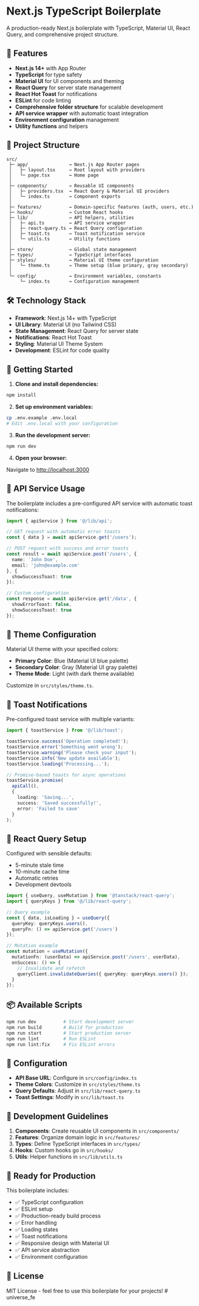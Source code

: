 # Next.js TypeScript Boilerplate

A production-ready Next.js boilerplate with TypeScript, Material UI, React Query, and comprehensive project structure.

## 🚀 Features

- **Next.js 14+** with App Router
- **TypeScript** for type safety
- **Material UI** for UI components and theming
- **React Query** for server state management
- **React Hot Toast** for notifications
- **ESLint** for code linting
- **Comprehensive folder structure** for scalable development
- **API service wrapper** with automatic toast integration
- **Environment configuration** management
- **Utility functions** and helpers

## 📁 Project Structure

```
src/
 ├─ app/               → Next.js App Router pages
 │   ├─ layout.tsx     → Root layout with providers
 │   └─ page.tsx       → Home page
 │
 ├─ components/        → Reusable UI components
 │   ├─ providers.tsx  → React Query & Material UI providers
 │   └─ index.ts       → Component exports
 │
 ├─ features/          → Domain-specific features (auth, users, etc.)
 ├─ hooks/             → Custom React hooks
 ├─ lib/               → API helpers, utilities
 │   ├─ api.ts         → API service wrapper
 │   ├─ react-query.ts → React Query configuration
 │   ├─ toast.ts       → Toast notification service
 │   └─ utils.ts       → Utility functions
 │
 ├─ store/             → Global state management
 ├─ types/             → TypeScript interfaces
 ├─ styles/            → Material UI theme configuration
 │   └─ theme.ts       → Theme setup (blue primary, gray secondary)
 │
 └─ config/            → Environment variables, constants
     └─ index.ts       → Configuration management
```

## 🛠️ Technology Stack

- **Framework**: Next.js 14+ with TypeScript
- **UI Library**: Material UI (no Tailwind CSS)
- **State Management**: React Query for server state
- **Notifications**: React Hot Toast
- **Styling**: Material UI Theme System
- **Development**: ESLint for code quality

## 🚦 Getting Started

1. **Clone and install dependencies:**

```bash
npm install
```

2. **Set up environment variables:**

```bash
cp .env.example .env.local
# Edit .env.local with your configuration
```

3. **Run the development server:**

```bash
npm run dev
```

4. **Open your browser:**

Navigate to [http://localhost:3000](http://localhost:3000)

## 📡 API Service Usage

The boilerplate includes a pre-configured API service with automatic toast notifications:

```typescript
import { apiService } from '@/lib/api';

// GET request with automatic error toasts
const { data } = await apiService.get('/users');

// POST request with success and error toasts
const result = await apiService.post('/users', {
  name: 'John Doe',
  email: 'john@example.com'
}, {
  showSuccessToast: true
});

// Custom configuration
const response = await apiService.get('/data', {
  showErrorToast: false,
  showSuccessToast: true
});
```

## 🎨 Theme Configuration

Material UI theme with your specified colors:

- **Primary Color**: Blue (Material UI blue palette)
- **Secondary Color**: Gray (Material UI gray palette)
- **Theme Mode**: Light (with dark theme available)

Customize in `src/styles/theme.ts`.

## 🍞 Toast Notifications

Pre-configured toast service with multiple variants:

```typescript
import { toastService } from '@/lib/toast';

toastService.success('Operation completed!');
toastService.error('Something went wrong');
toastService.warning('Please check your input');
toastService.info('New update available');
toastService.loading('Processing...');

// Promise-based toasts for async operations
toastService.promise(
  apiCall(),
  {
    loading: 'Saving...',
    success: 'Saved successfully!',
    error: 'Failed to save'
  }
);
```

## 🎯 React Query Setup

Configured with sensible defaults:

- 5-minute stale time
- 10-minute cache time
- Automatic retries
- Development devtools

```typescript
import { useQuery, useMutation } from '@tanstack/react-query';
import { queryKeys } from '@/lib/react-query';

// Query example
const { data, isLoading } = useQuery({
  queryKey: queryKeys.users(),
  queryFn: () => apiService.get('/users')
});

// Mutation example
const mutation = useMutation({
  mutationFn: (userData) => apiService.post('/users', userData),
  onSuccess: () => {
    // Invalidate and refetch
    queryClient.invalidateQueries({ queryKey: queryKeys.users() });
  }
});
```

## 📦 Available Scripts

```bash
npm run dev          # Start development server
npm run build        # Build for production
npm run start        # Start production server
npm run lint         # Run ESLint
npm run lint:fix     # Fix ESLint errors
```

## 🔧 Configuration

- **API Base URL**: Configure in `src/config/index.ts`
- **Theme Colors**: Customize in `src/styles/theme.ts`
- **Query Defaults**: Adjust in `src/lib/react-query.ts`
- **Toast Settings**: Modify in `src/lib/toast.ts`

## 📝 Development Guidelines

1. **Components**: Create reusable UI components in `src/components/`
2. **Features**: Organize domain logic in `src/features/`
3. **Types**: Define TypeScript interfaces in `src/types/`
4. **Hooks**: Custom hooks go in `src/hooks/`
5. **Utils**: Helper functions in `src/lib/utils.ts`

## 🚀 Ready for Production

This boilerplate includes:

- ✅ TypeScript configuration
- ✅ ESLint setup
- ✅ Production-ready build process
- ✅ Error handling
- ✅ Loading states
- ✅ Toast notifications
- ✅ Responsive design with Material UI
- ✅ API service abstraction
- ✅ Environment configuration

## 📄 License

MIT License - feel free to use this boilerplate for your projects!
#   u n i v e r s e _ f e  
 